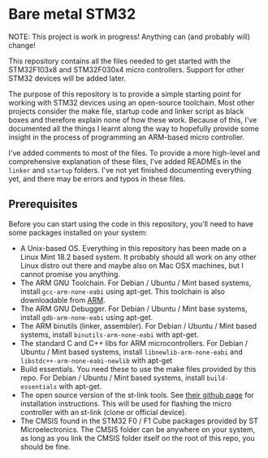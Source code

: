 # Bare metal STM32

NOTE: This project is work in progress! Anything can (and probably will) change!

This repository contains all the files needed to get started with the STM32F103x8 and STM32F030x4 micro controllers. Support for other STM32 devices will be added later.

The purpose of this repository is to provide a simple starting point for working with STM32 devices using an open-source toolchain. Most other projects consider the make file, startup code and linker script as black boxes and therefore explain none of how these work. Because of this, I've documented all the things I learnt along the way to hopefully provide some insight in the process of programming an ARM-based micro controller.

I've added comments to most of the files. To provide a more high-level and comprehensive explanation of these files, I've added READMEs in the `linker` and `startup` folders. I've not yet finished documenting everything yet, and there may be errors and typos in these files.

## Prerequisites

Before you can start using the code in this repository, you'll need to have some packages installed on your system:

* A Unix-based OS. Everything in this repository has been made on a Linux Mint 18.2 based system. It probably should all work on any other Linux distro out there and maybe also on Mac OSX machines, but I cannot promise you anything.
* The ARM GNU Toolchain. For Debian / Ubuntu / Mint based systems, install `gcc-arm-none-eabi` using apt-get. This toolchain is also downloadable from [ARM](https://developer.arm.com/open-source/gnu-toolchain/gnu-rm/downloads).
* The ARM GNU Debugger. For Debian / Ubuntu / Mint base systems, install `gdb-arm-none-eabi` using apt-get.
* The ARM binutils (linker, assembler). For Debian / Ubuntu / Mint based systems, install `binutils-arm-none-eabi` with apt-get.
* The standard C and C++ libs for ARM microcontrollers. For Debian / Ubuntu / Mint based systems, install `libnewlib-arm-none-eabi` and `libstdc++-arm-none-eabi-newlib` with apt-get
* Build essentials. You need these to use the make files provided by this repo. For Debian / Ubuntu / Mint based systems, install `build-essentials` with apt-get.
* The open source version of the st-link tools. See [their github page](https://github.com/texane/stlink) for installation instructions. This will be used for flashing the micro controller with an st-link (clone or official device).
* The CMSIS found in the STM32 F0 / F1 Cube packages provided by ST Microelectronics. The CMSIS folder can be anywhere on your system, as long as you link the CMSIS folder itself on the root of this repo, you should be fine.
